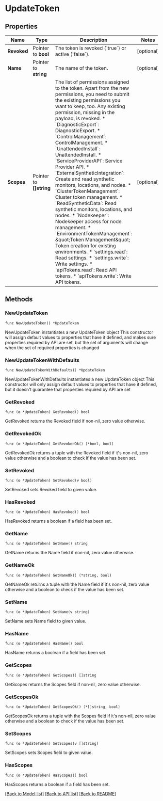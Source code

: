 # UpdateToken

## Properties

Name | Type | Description | Notes
------------ | ------------- | ------------- | -------------
**Revoked** | Pointer to **bool** | The token is revoked (&#x60;true&#x60;) or active (&#x60;false&#x60;). | [optional] 
**Name** | Pointer to **string** | The name of the token. | [optional] 
**Scopes** | Pointer to **[]string** | The list of permissions assigned to the token.   Apart from the new permissions, you need to submit the existing permissions you want to keep, too. Any existing permission, missing in the payload, is revoked.  * &#x60;DiagnosticExport&#x60;: DiagnosticExport.  * &#x60;ControlManagement&#x60;: ControlManagement.  * &#x60;UnattendedInstall&#x60;: UnattendedInstall.  * &#x60;ServiceProviderAPI&#x60;: Service Provider API.  * &#x60;ExternalSyntheticIntegration&#x60;: Create and read synthetic monitors, locations, and nodes.  * &#x60;ClusterTokenManagement&#x60;: Cluster token management.  * &#x60;ReadSyntheticData&#x60;: Read synthetic monitors, locations, and nodes.  * &#x60;Nodekeeper&#x60;: Nodekeeper access for node management.  * &#x60;EnvironmentTokenManagement&#x60;: \&quot;Token Management\&quot; Token creation for existing environments.  * &#x60;settings.read&#x60;: Read settings.  * &#x60;settings.write&#x60;: Write settings.  * &#x60;apiTokens.read&#x60;: Read API tokens.  * &#x60;apiTokens.write&#x60;: Write API tokens.   | [optional] 

## Methods

### NewUpdateToken

`func NewUpdateToken() *UpdateToken`

NewUpdateToken instantiates a new UpdateToken object
This constructor will assign default values to properties that have it defined,
and makes sure properties required by API are set, but the set of arguments
will change when the set of required properties is changed

### NewUpdateTokenWithDefaults

`func NewUpdateTokenWithDefaults() *UpdateToken`

NewUpdateTokenWithDefaults instantiates a new UpdateToken object
This constructor will only assign default values to properties that have it defined,
but it doesn't guarantee that properties required by API are set

### GetRevoked

`func (o *UpdateToken) GetRevoked() bool`

GetRevoked returns the Revoked field if non-nil, zero value otherwise.

### GetRevokedOk

`func (o *UpdateToken) GetRevokedOk() (*bool, bool)`

GetRevokedOk returns a tuple with the Revoked field if it's non-nil, zero value otherwise
and a boolean to check if the value has been set.

### SetRevoked

`func (o *UpdateToken) SetRevoked(v bool)`

SetRevoked sets Revoked field to given value.

### HasRevoked

`func (o *UpdateToken) HasRevoked() bool`

HasRevoked returns a boolean if a field has been set.

### GetName

`func (o *UpdateToken) GetName() string`

GetName returns the Name field if non-nil, zero value otherwise.

### GetNameOk

`func (o *UpdateToken) GetNameOk() (*string, bool)`

GetNameOk returns a tuple with the Name field if it's non-nil, zero value otherwise
and a boolean to check if the value has been set.

### SetName

`func (o *UpdateToken) SetName(v string)`

SetName sets Name field to given value.

### HasName

`func (o *UpdateToken) HasName() bool`

HasName returns a boolean if a field has been set.

### GetScopes

`func (o *UpdateToken) GetScopes() []string`

GetScopes returns the Scopes field if non-nil, zero value otherwise.

### GetScopesOk

`func (o *UpdateToken) GetScopesOk() (*[]string, bool)`

GetScopesOk returns a tuple with the Scopes field if it's non-nil, zero value otherwise
and a boolean to check if the value has been set.

### SetScopes

`func (o *UpdateToken) SetScopes(v []string)`

SetScopes sets Scopes field to given value.

### HasScopes

`func (o *UpdateToken) HasScopes() bool`

HasScopes returns a boolean if a field has been set.


[[Back to Model list]](../README.md#documentation-for-models) [[Back to API list]](../README.md#documentation-for-api-endpoints) [[Back to README]](../README.md)


